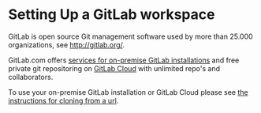 # Setting Up a GitLab workspace

GitLab is open source Git management software used by more than 25.000 
organizations, see <http://gitlab.org/>.

GitLab.com offers [services for on-premise GitLab installations](http://www.gitlab.com/subscription/) 
and free private git repositoring on [GitLab Cloud](http://www.gitlab.com/cloud/) 
with unlimited repo's and collaborators.

To use your on-premise GitLab installation or GitLab Cloud please see 
[the instructions for cloning from a url](./creating_new_workspace.html#cloning-from-a-url).